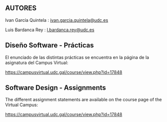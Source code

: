 ## AUTORES
Ivan García Quintela : ivan.garcia.quintela@udc.es

Luis Bardanca Rey : l.bardanca.rey@udc.es  


## Diseño Software - Prácticas  

El enunciado de las distintas prácticas se encuentra en la página de la asignatura del Campus Virtual:

https://campusvirtual.udc.gal/course/view.php?id=17848

## Software Design - Assignments

The different assignment statements are available on the course page of the Virtual Campus:

https://campusvirtual.udc.gal/course/view.php?id=17848
